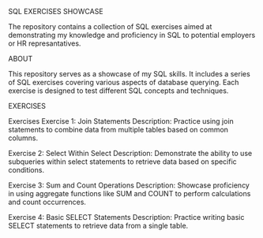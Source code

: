 SQL EXERCISES SHOWCASE

The repository contains a collection of SQL exercises aimed at demonstrating my knowledge and proficiency in SQL to potential employers or HR represantatives.

ABOUT

This repository serves as a showcase of my SQL skills. It includes a series of SQL exercises covering various aspects of database querying. Each exercise is designed to test different SQL concepts and techniques.

EXERCISES

Exercises
Exercise 1: Join Statements
Description: Practice using join statements to combine data from multiple tables based on common columns.

Exercise 2: Select Within Select
Description: Demonstrate the ability to use subqueries within select statements to retrieve data based on specific conditions.

Exercise 3: Sum and Count Operations
Description: Showcase proficiency in using aggregate functions like SUM and COUNT to perform calculations and count occurrences.

Exercise 4: Basic SELECT Statements
Description: Practice writing basic SELECT statements to retrieve data from a single table.

